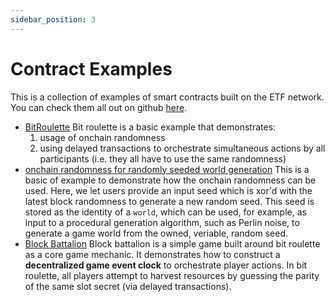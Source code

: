 ```yaml
---
sidebar_position: 3
---
```


# Contract Examples

This is a collection of examples of smart contracts built on the ETF network. You can check them all out on github [here](https://github.com/ideal-lab5/contracts/tree/main/examples).

- [BitRoulette](https://github.com/ideal-lab5/contracts/tree/main/examples/bit-roulette)
  Bit roulette is a basic example that demonstrates:
    1. usage of onchain randomness
    2. using delayed transactions to orchestrate simultaneous actions by all participants (i.e. they all have to use the same randomness)
- [onchain randomness for randomly seeded world generation](https://github.com/ideal-lab5/contracts/tree/main/examples/world-registry)
    This is a basic of example to demonstrate how the onchain randomness can be used. Here, we let users provide an input seed which is xor'd with the latest block randomness to generate a new random seed. This seed is stored as the identity of a `world`, which can be used, for example, as input to a procedural generation algorithm, such as Perlin noise, to generate a game world from the owned, veriable, random seed.
- [Block Battalion](https://github.com/ideal-lab5/block-battalion/tree/main/contracts) 
    Block battalion is a simple game built around bit roulette as a core game mechanic. It demonstrates how to construct a **decentralized game event clock** to orchestrate player actions. In bit roulette, all players attempt to harvest resources by guessing the parity of the same slot secret (via delayed transactions). 